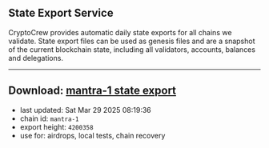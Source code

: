 ## State Export Service
CryptoCrew provides automatic daily state exports for all chains we validate. State export files can be used as genesis files and are a snapshot of the current blockchain state, including all validators, accounts, balances and delegations.

---
**Download: [mantra-1 state export](https://dl-eu2.ccvalidators.com/SERVICE/mantrachain/mantra-1_export_4200358.json)**
---

- last updated: Sat Mar 29 2025 08:19:36
- chain id: `mantra-1`
- export height: `4200358`
- use for: airdrops, local tests, chain recovery

